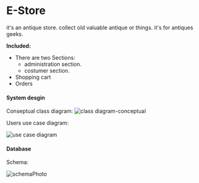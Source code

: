 # E-Store
it's an antique store. collect old valuable antique or things.
it's for antiques geeks.

**Included:**
- There are two Sections:
    - administration section.
    - costumer section.
- Shopping cart
- Orders

 #### System desgin
Conseptual class diagram:
![class diagram-conceptual](https://user-images.githubusercontent.com/74147044/180069122-7695530c-241d-4b06-8b4f-331e6decffa8.svg)


Users use case diagram:

![use case diagram](https://user-images.githubusercontent.com/74147044/180069149-323e7650-fc30-4b9a-83d6-caa2f41b7490.svg)


 #### Database
Schema:

![schemaPhoto](https://user-images.githubusercontent.com/74147044/180069190-3377b7ad-51c6-4864-8fdb-7a29b02619c7.png)
